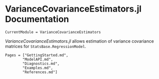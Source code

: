 # VarianceCovarianceEstimators.jl Documentation

```@meta
CurrentModule = VarianceCovarianceEstimators
```

*VarianceCovarianceEstimators.jl* allows estimation of variance covariance matrices for ``StatsBase.RegressionModel``.

```@contents
Pages = ["GettingStarted.md",
		"ModelAPI.md",
		"Diagnostics.md",
		"Examples.md",
		"References.md"]
```
